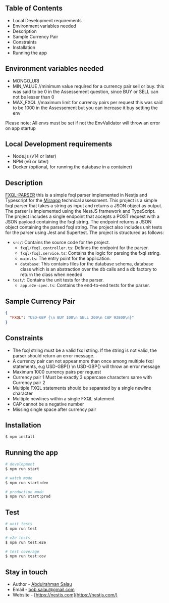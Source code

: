 ## Table of Contents
- Local Development requirements
- Environment variables needed
- Description
- Sample Currency Pair
- Constraints
- Installation
- Running the app

## Environment variables needed
- MONGO_URI
- MIN_VALUE //minimum value required for a currency pair sell or buy. this was said to be 0 in the Assessement question, since BUY or SELL can not be lesser than 0
- MAX_FXQL //maximum limit for currency pairs  per request this was said to be 1000 in the Assessement but you can increase it buy setting the env

Please note: All envs must be set if not the EnvValidator will throw an error on app startup

## Local Development requirements
- Node.js (v14 or later)
- NPM (v6 or later)
- Docker (optional, for running the database in a container)

## Description

[FXQL-PARSER](https://github.com/nestjs/nest) this is a simple fxql parser implemented in Nestjs and Typescript for the [Miraapp](https://miraapp.notion.site/Backend-Developer-Technical-Assessment-a954df277ad34772a261ddfe2dd7210c) technical assessment. This project is a simple fxql parser that takes a string as input and returns a JSON object as output. The parser is implemented using the NestJS framework and TypeScript. The project includes a single endpoint that accepts a POST request with a JSON payload containing the fxql string. The endpoint returns a JSON object containing the parsed fxql string. The project also includes unit tests for the parser using Jest and Supertest. The project is structured as follows:

- `src/`: Contains the source code for the project.
  - `fxql/fxql.controller.ts`: Defines the endpoint for the parser.
  - `fxql/fxql.service.ts`: Contains the logic for parsing the fxql string.
  - `main.ts`: The entry point for the application.
  - `database`: This contains files for the database schema, database class which is an abstraction over the db calls and a db factory to return the class when needed
- `test/`: Contains the unit tests for the parser.
  - `app.e2e-spec.ts`: Contains the end-to-end tests for the parser.

## Sample Currency Pair

```json
{
  "FXQL": "USD-GBP {\n BUY 100\n SELL 200\n CAP 93800\n}"
}
```

## Constraints

- The fxql string must be a valid fxql string. If the string is not valid, the parser should return an error message.
- A currency pair can not appear more than once among multiple fxql statements, e.g USD-GBP{} \n USD-GBP{} will throw an error message
- Maximum 1000 currency pairs per request
- Currency pair 1 Must be exactly 3 uppercase characters same with Currency pair 2
- Multiple FXQL statements should be separated by a single newline character
- Multiple newlines within a single FXQL statement
- CAP cannot be a negative number
- Missing single space after currency pair

## Installation

```bash
$ npm install
```

## Running the app

```bash
# development
$ npm run start

# watch mode
$ npm run start:dev

# production mode
$ npm run start:prod
```

## Test

```bash
# unit tests
$ npm run test

# e2e tests
$ npm run test:e2e

# test coverage
$ npm run test:cov
```
## Stay in touch

- Author - [Abdulrahman Salau](https://github.com/raene)
- Email - [bob.salau@gmail.com](mailto:bob.salau@gmail.com)
- Website - [https://nestjs.com](https://nestjs.com/)
